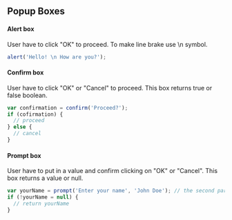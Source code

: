 ## Popup Boxes

#### Alert box
User have to click "OK" to proceed. To make line brake use \n symbol.
```javascript
alert('Hello! \n How are you?');
```

#### Confirm box
User have to click "OK" or "Cancel" to proceed. This box returns true or false boolean.
```javascript
var confirmation = confirm('Proceed?');
if (cofirmation) {
  // proceed
} else {
  // cancel
}
```

#### Prompt box
User have to put in a value and confirm clicking on "OK" or "Cancel". This box returns a value or null.
```javascript
var yourName = prompt('Enter your name', 'John Doe'); // the second parameter is the default value
if (!yourName = null) {
  // return yourName
}
